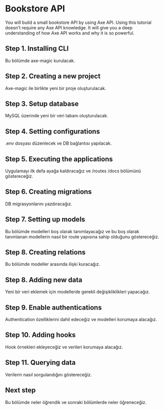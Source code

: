 # Bookstore API

<p class="description">
You will build a small bookstore API by using Axe API. Using this tutorial doesn't require any Axe API knowledge. It will give you a deep understanding of how Axe API works and why it is so powerful.
</p>

## Step 1. Installing CLI

Bu bölümde axe-magic kurulacak.

## Step 2. Creating a new project

Axe-magic ile birlikte yeni bir proje oluşturulacak.

## Step 3. Setup database

MySQL üzerinde yeni bir veri tabanı oluşturulacak.

## Step 4. Setting configurations

.env dosyası düzenlecek ve DB bağlantısı yapılacak.

## Step 5. Executing the applications

Uygulamayı ilk defa ayağa kaldıracağız ve /routes /docs bölümünü göstereceğiz.

## Step 6. Creating migrations

DB migrasyonlarını yazdıracağız.

## Step 7. Setting up models

Bu bölümde modelleri boş olarak tanımlayacağız ve bu boş olarak tanımlanan modellerin nasıl bir route yapısına sahip olduğunu göstereceğiz.

## Step 8. Creating relations

Bu bölümde modeller arasında ilişki kuracağız.

## Step 8. Adding new data

Yeni bir veri eklemek için modellerde gerekli değişikliklikleri yapacağız.

## Step 9. Enable authentications

Authentication özelliklerini dahil edeceğiz ve modelleri korumaya alacağız.

## Step 10. Adding hooks

Hook örnekleri ekleyeceğiz ve verileri korumaya alacağız.

## Step 11. Querying data

Verilerin nasıl sorgulandığını göstereceğiz.

## Next step

Bu bölümde neler öğrendik ve sonraki bölümlerde neler öğreneceğiz.
